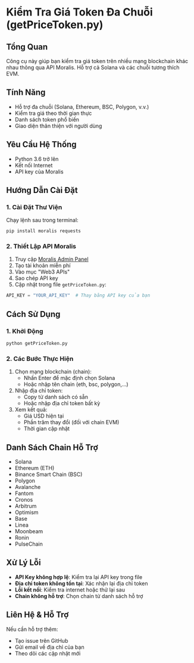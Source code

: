 # Kiểm Tra Giá Token Đa Chuỗi (getPriceToken.py)

## Tổng Quan
Công cụ này giúp bạn kiểm tra giá token trên nhiều mạng blockchain khác nhau thông qua API Moralis. Hỗ trợ cả Solana và các chuỗi tương thích EVM.

## Tính Năng
- Hỗ trợ đa chuỗi (Solana, Ethereum, BSC, Polygon, v.v.)
- Kiểm tra giá theo thời gian thực
- Danh sách token phổ biến
- Giao diện thân thiện với người dùng

## Yêu Cầu Hệ Thống
- Python 3.6 trở lên
- Kết nối Internet
- API key của Moralis

## Hướng Dẫn Cài Đặt

### 1. Cài Đặt Thư Viện
Chạy lệnh sau trong terminal:
```bash
pip install moralis requests
```

### 2. Thiết Lập API Moralis
1. Truy cập [Moralis Admin Panel](https://admin.moralis.com/login)
2. Tạo tài khoản miễn phí
3. Vào mục "Web3 APIs"
4. Sao chép API key
5. Cập nhật trong file `getPriceToken.py`:
```python
API_KEY = "YOUR_API_KEY"  # Thay bằng API key của bạn
```

## Cách Sử Dụng

### 1. Khởi Động
```bash
python getPriceToken.py
```

### 2. Các Bước Thực Hiện
1. Chọn mạng blockchain (chain):
   - Nhấn Enter để mặc định chọn Solana
   - Hoặc nhập tên chain (eth, bsc, polygon,...)
2. Nhập địa chỉ token:
   - Copy từ danh sách có sẵn
   - Hoặc nhập địa chỉ token bất kỳ
3. Xem kết quả:
   - Giá USD hiện tại
   - Phần trăm thay đổi (đối với chain EVM)
   - Thời gian cập nhật

## Danh Sách Chain Hỗ Trợ
- Solana
- Ethereum (ETH)
- Binance Smart Chain (BSC)
- Polygon
- Avalanche
- Fantom
- Cronos
- Arbitrum
- Optimism
- Base
- Linea
- Moonbeam
- Ronin
- PulseChain

## Xử Lý Lỗi
- **API Key không hợp lệ**: Kiểm tra lại API key trong file
- **Địa chỉ token không tồn tại**: Xác nhận lại địa chỉ token
- **Lỗi kết nối**: Kiểm tra internet hoặc thử lại sau
- **Chain không hỗ trợ**: Chọn chain từ danh sách hỗ trợ

## Liên Hệ & Hỗ Trợ
Nếu cần hỗ trợ thêm:
- Tạo issue trên GitHub
- Gửi email về địa chỉ của bạn
- Theo dõi các cập nhật mới
